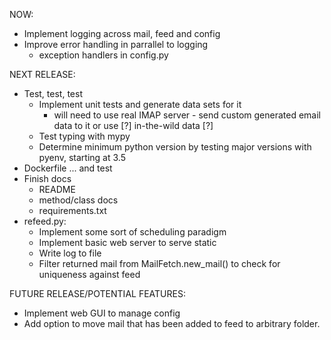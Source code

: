 NOW:
- Implement logging across mail, feed and config 
- Improve error handling in parrallel to logging
  - exception handlers in config.py

NEXT RELEASE:
- Test, test, test
  - Implement unit tests and generate data sets for it
    - will need to use real IMAP server - send custom generated email data to it or use [?] in-the-wild data [?] 
  - Test typing with mypy
  - Determine minimum python version by testing major versions with pyenv, starting at 3.5 
- Dockerfile ... and test
- Finish docs
    - README
    - method/class docs
    - requirements.txt
- refeed.py:
    - Implement some sort of scheduling paradigm
    - Implement basic web server to serve static
    - Write log to file
    - Filter returned mail from MailFetch.new_mail() to check for uniqueness against feed

FUTURE RELEASE/POTENTIAL FEATURES:
- Implement web GUI to manage config
- Add option to move mail that has been added to feed to arbitrary folder. 